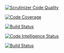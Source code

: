 [![Scrutinizer Code Quality](https://scrutinizer-ci.com/g/Orkanen/mvc-ci/badges/quality-score.png?b=main)](https://scrutinizer-ci.com/g/Orkanen/mvc-ci/?branch=main)

[![Code Coverage](https://scrutinizer-ci.com/g/Orkanen/mvc-ci/badges/coverage.png?b=main)](https://scrutinizer-ci.com/g/Orkanen/mvc-ci/?branch=main)

[![Build Status](https://scrutinizer-ci.com/g/Orkanen/mvc-ci/badges/build.png?b=main)](https://scrutinizer-ci.com/g/Orkanen/mvc-ci/build-status/main)

[![Code Intelligence Status](https://scrutinizer-ci.com/g/Orkanen/mvc-ci/badges/code-intelligence.svg?b=main)](https://scrutinizer-ci.com/code-intelligence)

[![Build Status](https://www.travis-ci.com/Orkanen/mvc-ci.svg?branch=main)](https://www.travis-ci.com/Orkanen/mvc-ci)
